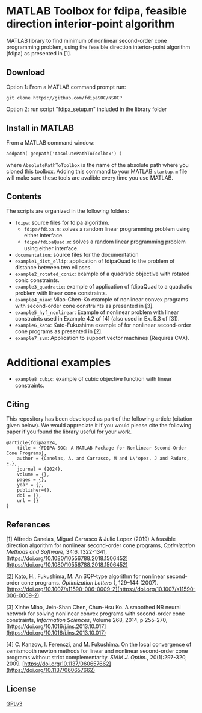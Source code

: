 # MATLAB Toolbox for fdipa, feasible direction interior-point algorithm

MATLAB library to find minimum of nonlinear second-order cone programming problem, using the feasible direction interior-point algorithm (fdipa) as presented in [1].

## Download 
Option 1: From a MATLAB command prompt run:
```
git clone https://github.com/fdipaSOC/NSOCP
```
Option 2: run script "fdipa_setup.m" included in the library folder

## Install in MATLAB
From a MATLAB command window:

```
addpath( genpath('AbsolutePathToToolbox') )
```
where `AbsolutePathToToolbox` is the name of the absolute path where you cloned this toolbox. 
Adding this command to your MATLAB `startup.m` file will make sure these tools are avalible every time you
use MATLAB.

## Contents
The scripts are organized in the following folders:

* `fdipa`: source files for fdipa algorithm. 
  * `fdipa/fdipa.m`: solves a random linear programming problem using either interface.
  * `fdipa/fdipaQuad.m`: solves a random linear programming problem using either interface.
* `documentation`: source files for the documentation
* `example1_dist_ellip`: application of fdipaQuad to the problem of distance between two ellipses.
* `example2_rotated_conic`: example of a quadratic objective with rotated conic constraints.
* `example3_quadratic`: example of application of fdipaQuad to a quadratic problem with linear cone constraints.
* `example4_miao`: Miao-Chen-Ko example of nonlinear convex programs with second-order cone constraints as presented in [3].
* `example5_hyf_nonlinear`: Example of nonlinear problem with linear constraints used in Example 4.2 of [4] (also  used in Ex. 5.3 of [3]).
* `example6_kato`: Kato-Fukushima example of for nonlinear second-order cone programs as presented in [2].
* `example7_svm`: Application to support vector machines (Requires CVX).
# Additional examples
* `example8_cubic`: example of cubic objective function with linear constraints.



## Citing
This repository has been developed as part of the following article (citation given below). We would appreciate it if you would please cite the following paper if you found the library useful for your work.

```
@article{fdipa2024,
    title = {FDIPA-SOC: A MATLAB Package for Nonlinear Second-Order Cone Programs},
    author = {Canelas, A. and Carrasco, M and L\'opez, J and Paduro, E.},
    journal = {2024},
    volume = {},
    pages = {},
    year = {},
    publisher={},
    doi = {},
    url = {}
}
```

## References


[1] Alfredo Canelas, Miguel Carrasco & Julio Lopez (2019) A feasible direction algorithm for nonlinear second-order cone programs, *Optimization Methods and Software*, 34:6, 1322-1341, 
[https://doi.org/10.1080/10556788.2018.1506452](https://doi.org/10.1080/10556788.2018.1506452)

[2] Kato, H., Fukushima, M. An SQP-type algorithm for nonlinear second-order cone programs. *Optimization Letters 1*, 129–144 (2007). 
[https://doi.org/10.1007/s11590-006-0009-2](https://doi.org/10.1007/s11590-006-0009-2)

[3] Xinhe Miao, Jein-Shan Chen, Chun-Hsu Ko. A smoothed NR neural network for solving nonlinear convex programs with second-order cone constraints, *Information Sciences*, Volume 268, 2014, p 255-270, 
[https://doi.org/10.1016/j.ins.2013.10.017](https://doi.org/10.1016/j.ins.2013.10.017)

[4] C. Kanzow, I. Ferenczi, and M. Fukushima. On the local convergence of semismooth newton methods for linear and nonlinear second-order cone programs without  strict complementarity. *SIAM J. Optim.*, 20(1):297-320, 2009.
[https://doi.org/10.1137/060657662](https://doi.org/10.1137/060657662)

## License

[GPLv3](LICENSE)

